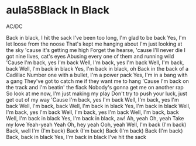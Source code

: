# aula58Black In Black
AC/DC

Back in black, I hit the sack
I've been too long, I'm glad to be back
Yes, I'm let loose from the noose
That's kept me hanging about
I'm just looking at the sky 'cause it's getting me high
Forget the hearse, 'cause I'll never die
I got nine lives, cat's eyes
Abusing every one of them and running wild
'Cause I'm back, yes I'm back
Well, I'm back, yes I'm back
Well, I'm back, back
Well, I'm back in black
Yes, I'm back in black, oh
Back in the back of a Cadillac
Number one with a bullet, I'm a power pack
Yes, I'm in a bang with a gang
They've got to catch me if they want me to hang
'Cause I'm back on the track and I'm beatin' the flack
Nobody's gonna get me on another rap
So look at me now, I'm just making my play
Don't try to push your luck, just get out of my way
'Cause I'm back, yes I'm back
Well, I'm back, yes I'm back
Well, I'm back, back
Well, I'm back in black
Yes, I'm back in black
Well, I'm back, yes I'm back
Well, I'm back, yes I'm back
Well, I'm back, back
Well, I'm back in black
Yes, I'm back in black, aw!
Ah, yeah
Oh, yeah
Take my love
Yeah-yeah
Yeah
Oh, hey yeah
Ooh, yeah
Well, I'm back (I'm back)
Back, well I'm (I'm back)
Back (I'm back)
Back (I'm back)
Back (I'm back)
Back, back in black
Yes, I'm back in black
I've hit the sack
